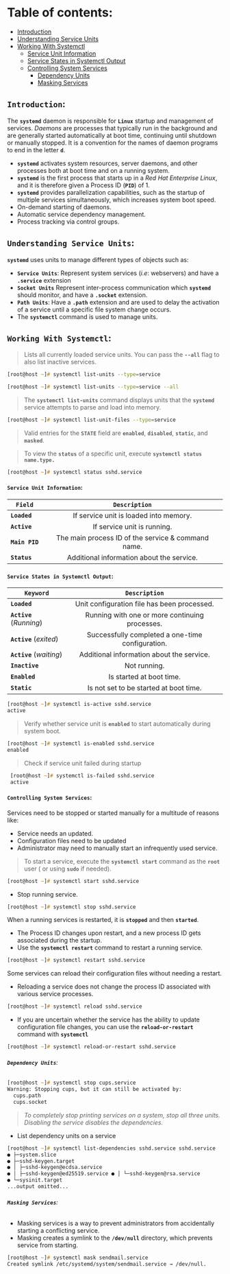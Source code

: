 # **Table of contents**:
  - [Introduction](#introduction)
  - [Understanding Service Units](#understanding-service-units)
  - [Working With Systemctl](#working-with-systemctl)
    - [Service Unit Information](#service-unit-information)
    - [Service States in Systemctl Output](#service-states-in-systemctl-output)
    - [Controlling System Services](#controlling-system-services)
      - [Dependency Units](#dependency-units)
      - [Masking Services](#masking-services)
 

## **`Introduction`**:

The **`systemd`** daemon is responsible for **`Linux`** startup and management of services. *Daemons* are processes that typically run in the background and are generally started automatically at boot time, continuing until shutdown or manually stopped. It is a convention for the names of daemon programs to end in the letter **`d`**.
  - **`systemd`** activates system resources, server daemons, and other processes both at boot time and on a running system.
  - **`systemd`** is the first process that starts up in a *Red Hat Enterprise Linux*, and it is therefore given a Process ID (**`PID`**) of 1. 
  - **`systemd`** provides parallelization capabilities, such as the startup of multiple services simultaneously, which increases system boot speed.
  - On-demand starting of daemons.
  - Automatic service dependency management.
  - Process tracking via control groups.

## **`Understanding Service Units`**:

**`systemd`** uses units to manage different types of objects such as:
- **`Service Units`**: Represent system services (*i.e*: webservers) and have a **`.service`** extension  
- **`Socket Units`** Represent inter-process communication which **`systemd`** should monitor, and have a **`.socket`** extension. 
- **`Path Units`**: Have a **`.path`** extension and are used to delay the activation of a service until a specific file system change occurs. 
- The **`systemctl`** command is used to manage units. 

## **`Working With Systemctl`**:

>  Lists all currently loaded service units. You can pass the **`--all`** flag to also list inactive services.
```zsh
[root@host ~]# systemctl list-units --type=service
```

```zsh
[root@host ~]# systemctl list-units --type=service --all
```
> The **`systemctl list-units`** command displays units that the **`systemd`** service attempts to parse and load into memory.

```zsh
[root@host ~]# systemctl list-unit-files --type=service
```
> Valid entries for the **`STATE`** field are **`enabled`**, **`disabled`**, **`static`**, and **`masked`**.

> To view the **`status`** of a specific unit, execute **`systemctl status name.type.`** 

```zsh
[root@host ~]# systemctl status sshd.service
```

#### **`Service Unit Information`**:


| **`Field`**           |     **`Description`**                                 | 
|-----------------------|:-----------------------------------------------------:|
| **`Loaded`**          |   If service unit is loaded into memory.              | 
| **`Active`**          |    If service unit is running.                        |                
| **`Main PID`**        |    The main process ID of the service &  command name.| 
| **`Status`**          |    Additional information about the service.          | 



#### **`Service States in Systemctl Output`**:


| **`Keyword`**                 |     **`Description`**                                 | 
|-------------------------------|:-----------------------------------------------------:|
| **`Loaded`**                  |   Unit configuration file has been processed.         | 
| **`Active`** (*Running*)      |    Running with one or more continuing processes.     |                
| **`Active`**  (*exited*)      |    Successfully completed a one-time configuration.   | 
| **`Active`**  (*waiting*)     |    Additional information about the service.          | 
| **`Inactive`**                |    Not running.                                       |                
| **`Enabled`**                 |    Is started at boot time.                           | 
| **`Static`**                  |    Is not set to be started at boot time.             | 


```zsh
[root@host ~]# systemctl is-active sshd.service 
active
```

> Verify whether service unit is **`enabled`** to start automatically
during system boot.
```zsh
[root@host ~]# systemctl is-enabled sshd.service 
enabled
 ```

> Check if service unit failed during startup
```zsh
 [root@host ~]# systemctl is-failed sshd.service 
 active
```

#### **`Controlling System Services`**:


Services need to be stopped or started manually for a multitude of reasons like: 
- Service needs an updated.
- Configuration files need to be updated
- Administrator may need to manually start an infrequently used service.

> To start a service, execute the **`systemctl start`** command as the **`root`** user ( or using **`sudo`** if needed). 

```zsh
[root@host ~]# systemctl start sshd.service
```
 - Stop running service.

 ```zsh
[root@host ~]# systemctl stop sshd.service
 ```

 When a running services is restarted, it is **`stopped`** and then **`started`**. 
  - The Process ID changes upon restart, and a new process ID gets associated during the startup. 
  - Use the **`systemctl restart`** command to restart a running service. 

```zsh
[root@host ~]# systemctl restart sshd.service
```

Some services can reload their configuration files without needing a restart. 
  - Reloading a service does not change the process ID associated with various service processes. 

```zsh
[root@host ~]# systemctl reload sshd.service
```

- If you are uncertain whether the service has the ability to update configuration file changes, you can use the **`reload-or-restart`** command with **`systemctl`**

```zsh
[root@host ~]# systemctl reload-or-restart sshd.service
```

###### **`Dependency Units`**:

```zsh
[root@host ~]# systemctl stop cups.service
Warning: Stopping cups, but it can still be activated by:
  cups.path
  cups.socket
```

> *To completely stop printing services on a system, stop all three units. Disabling the service disables the dependencies.*


- List dependency units on a service

```zsh
[root@host ~]# systemctl list-dependencies sshd.service sshd.service
● ├─system.slice
● ├─sshd-keygen.target
● │ ├─sshd-keygen@ecdsa.service
● │ ├─sshd-keygen@ed25519.service ● │ └─sshd-keygen@rsa.service
● └─sysinit.target
...output omitted...
```

###### **`Masking Services`**:
- Masking services is a way to prevent administrators from accidentally starting a conflicting service. 
- Masking creates a symlink to the **`/dev/null`** directory, which prevents service from starting.

```zsh
[root@host ~]# systemctl mask sendmail.service
Created symlink /etc/systemd/system/sendmail.service → /dev/null.
```







